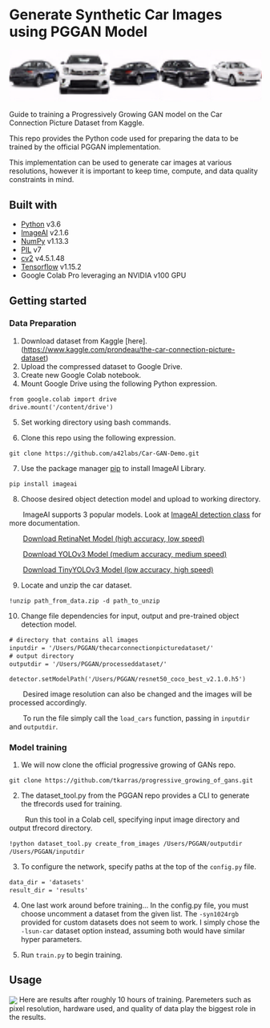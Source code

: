 # Generate Synthetic Car Images using PGGAN Model

![Preview](https://github.com/a42labs/Car-GAN-Demo/blob/main/Images/Car%20GAN%20Preview.png)

Guide to training a Progressively Growing GAN model on the Car Connection Picture Dataset from Kaggle.  

This repo provides the Python code used for preparing the data to be trained by the official PGGAN implementation. 

This implementation can be used to generate car images at various resolutions, however it is important to keep time, compute, and data quality constraints in mind. 

## Built with
- [Python](https://www.python.org/) v3.6
- [ImageAI](https://github.com/OlafenwaMoses/ImageAI) v2.1.6
- [NumPy](https://numpy.org/) v1.13.3
- [PIL](http://www.pilofficial.com/) v7
- [cv2](https://pypi.org/project/opencv-python/) v4.5.1.48
- [Tensorflow](https://www.tensorflow.org/install/pip) v1.15.2
- Google Colab Pro leveraging an NVIDIA v100 GPU

## Getting started

### Data Preparation
1. Download dataset from Kaggle [here].(https://www.kaggle.com/prondeau/the-car-connection-picture-dataset)
2. Upload the compressed dataset to Google Drive.
3. Create new Google Colab notebook.
4. Mount Google Drive using the following Python expression.
```
from google.colab import drive
drive.mount('/content/drive')
```
5. Set working directory using bash commands. 

6. Clone this repo using the following expression. 
```
git clone https://github.com/a42labs/Car-GAN-Demo.git
```
7. Use the package manager [pip](https://pip.pypa.io/en/stable/) to install ImageAI Library.
```
pip install imageai
```
8. Choose desired object detection model and upload to working directory. 

&nbsp;&nbsp;&nbsp;&nbsp;&nbsp;&nbsp;&nbsp;ImageAI supports 3 popular models. Look at [ImageAI detection class](https://imageai.readthedocs.io/en/latest/detection/) for more documentation.   

&nbsp;&nbsp;&nbsp;&nbsp;&nbsp;&nbsp;&nbsp;[Download RetinaNet Model (high accuracy, low speed)](https://github.com/OlafenwaMoses/ImageAI/releases/download/essentials-v5/resnet50_coco_best_v2.1.0.h5/)

&nbsp;&nbsp;&nbsp;&nbsp;&nbsp;&nbsp;&nbsp;[Download YOLOv3 Model (medium accuracy, medium speed)](https://github.com/OlafenwaMoses/ImageAI/releases/download/1.0/yolo.h5/)

&nbsp;&nbsp;&nbsp;&nbsp;&nbsp;&nbsp;&nbsp;[Download TinyYOLOv3 Model (low accuracy, high speed)](https://github.com/OlafenwaMoses/ImageAI/releases/download/1.0/yolo-tiny.h5/)

9. Locate and unzip the car dataset. 
```
!unzip path_from_data.zip -d path_to_unzip
```
10. Change file dependencies for input, output and pre-trained object detection model.
```
# directory that contains all images
inputdir = '/Users/PGGAN/thecarconnectionpicturedataset/'
# output directory
outputdir = '/Users/PGGAN/processeddataset/'
```
```
detector.setModelPath('/Users/PGGAN/resnet50_coco_best_v2.1.0.h5')
```
&nbsp;&nbsp;&nbsp;&nbsp;&nbsp;&nbsp;&nbsp;Desired image resolution can also be changed and the images will be processed accordingly. 


&nbsp;&nbsp;&nbsp;&nbsp;&nbsp;&nbsp;&nbsp;To run the file simply call the `load_cars` function, passing in `inputdir` and `outputdir`.

### Model training
1. We will now clone the official progressive growing of GANs repo. 
```
git clone https://github.com/tkarras/progressive_growing_of_gans.git 
```
2. The dataset_tool.py from the PGGAN repo provides a CLI to generate the tfrecords used for training. 

&nbsp;&nbsp;&nbsp;&nbsp;&nbsp;&nbsp;&nbsp;&nbsp;Run this tool in a Colab cell, specifying input image directory and output tfrecord directory. 

``` 
!python dataset_tool.py create_from_images /Users/PGGAN/outputdir /Users/PGGAN/inputdir
```
3. To configure the network, specify paths at the top of the `config.py` file. 
```
data_dir = 'datasets'
result_dir = 'results'
```
4. One last work around before training... In the config.py file, you must choose uncomment a dataset from the given list. The `-syn1024rgb` provided for custom datasets does not seem to work. I simply chose the `-lsun-car` dataset option instead, assuming both would have similar hyper parameters. 

5. Run `train.py` to begin training. 

## Usage
<img align = center src="https://media.giphy.com/media/4ZGiWLSh0fguJWcudW/giphy.gif" />
Here are results after roughly 10 hours of training. Paremeters such as pixel resolution, hardware used, and quality of data play the biggest role in the results. 

